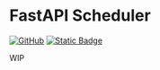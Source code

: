 # FastAPI Scheduler

[![GitHub](https://img.shields.io/github/license/fastapi-practices/fastapi_scheduler)](https://github.com/fastapi-practices/fastapi_scheduler/blob/master/LICENSE)
[![Static Badge](https://img.shields.io/badge/python-3.10%2B-blue)](https://www.python.org/downloads/)

WIP
